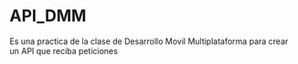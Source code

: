 # API_DMM
Es una practica de la clase de Desarrollo Movil Multiplataforma para crear un API que reciba peticiones
